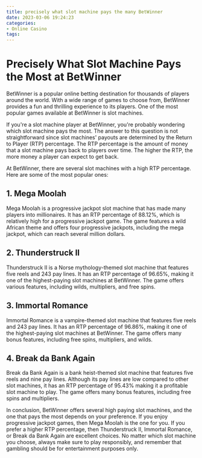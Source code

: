 ```yaml
---
title: precisely what slot machine pays the many BetWinner
date: 2023-03-06 19:24:23
categories:
- Online Casino
tags:
---
```



# **Precisely What Slot Machine Pays the Most at BetWinner**

BetWinner is a popular online betting destination for thousands of players around the world. With a wide range of games to choose from, BetWinner provides a fun and thrilling experience to its players. One of the most popular games available at BetWinner is slot machines.

If you're a slot machine player at BetWinner, you're probably wondering which slot machine pays the most. The answer to this question is not straightforward since slot machines' payouts are determined by the Return to Player (RTP) percentage. The RTP percentage is the amount of money that a slot machine pays back to players over time. The higher the RTP, the more money a player can expect to get back.

At BetWinner, there are several slot machines with a high RTP percentage. Here are some of the most popular ones:

## **1. Mega Moolah**

Mega Moolah is a progressive jackpot slot machine that has made many players into millionaires. It has an RTP percentage of 88.12%, which is relatively high for a progressive jackpot game. The game features a wild African theme and offers four progressive jackpots, including the mega jackpot, which can reach several million dollars.

## **2. Thunderstruck II**

Thunderstruck II is a Norse mythology-themed slot machine that features five reels and 243 pay lines. It has an RTP percentage of 96.65%, making it one of the highest-paying slot machines at BetWinner. The game offers various features, including wilds, multipliers, and free spins.

## **3. Immortal Romance**

Immortal Romance is a vampire-themed slot machine that features five reels and 243 pay lines. It has an RTP percentage of 96.86%, making it one of the highest-paying slot machines at BetWinner. The game offers many bonus features, including free spins, multipliers, and wilds.

## **4. Break da Bank Again**

Break da Bank Again is a bank heist-themed slot machine that features five reels and nine pay lines. Although its pay lines are low compared to other slot machines, it has an RTP percentage of 95.43% making it a profitable slot machine to play. The game offers many bonus features, including free spins and multipliers.

In conclusion, BetWinner offers several high paying slot machines, and the one that pays the most depends on your preference. If you enjoy progressive jackpot games, then Mega Moolah is the one for you. If you prefer a higher RTP percentage, then Thunderstruck II, Immortal Romance, or Break da Bank Again are excellent choices. No matter which slot machine you choose, always make sure to play responsibly, and remember that gambling should be for entertainment purposes only.